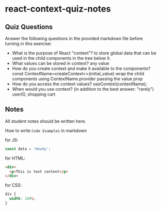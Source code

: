 # react-context-quiz-notes

## Quiz Questions

Answer the following questions in the provided markdown file before turning in this exercise:

- What is the purpose of React "context"?
  to store global data that can be used in the child components in the tree below it.
- What values can be stored in context?
  any value
- How do you create context and make it available to the components?
  const ContextName=createContext<>(initial_value)
  wrap the child components using ContextName.provider passing the value prop
- How do you access the context values?
  useContext(contextName);
- When would you use context? (in addition to the best answer: "rarely")
  userID, shopping cart

## Notes

All student notes should be written here.

How to write `Code Examples` in markdown

for JS:

```javascript
const data = 'Howdy';
```

for HTML:

```html
<div>
  <p>This is text content</p>
</div>
```

for CSS:

```css
div {
  width: 100%;
}
```
